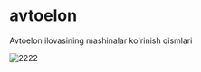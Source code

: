 # avtoelon

Avtoelon ilovasining mashinalar ko'rinish qismlari


![2222](https://user-images.githubusercontent.com/52131726/145622108-4d1a035b-c535-4d35-b2a5-364294b7ee36.png)
